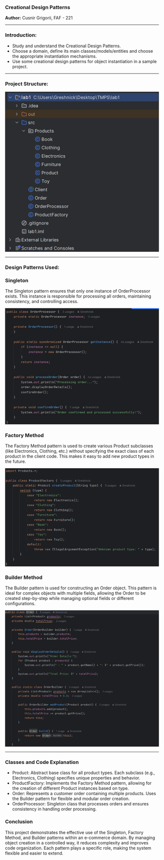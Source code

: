 ### Creational Design Patterns  
**Author:** Cusnir Grigorii, FAF - 221  

---

### **Introduction:**

- Study and understand the Creational Design Patterns.
- Choose a domain, define its main classes/models/entities and choose the appropriate instantiation mechanisms.
- Use some creational design patterns for object instantiation in a sample project.

---

### **Project Structure:**

![Alt text](/images/structure.png)

--- 

### **Design Patterns Used:**

### **Singleton**
The Singleton pattern ensures that only one instance of OrderProcessor exists. This instance is responsible for processing all orders, maintaining consistency, and controlling access.

![Alt text](/images/singleton.png)

### **Factory Method**
The Factory Method pattern is used to create various Product subclasses (like Electronics, Clothing, etc.) without specifying the exact class of each product in the client code. This makes it easy to add new product types in the future.

![Alt text](/images/factory.png)

### **Builder Method**
The Builder pattern is used for constructing an Order object. This pattern is ideal for complex objects with multiple fields, allowing the Order to be created step-by-step while managing optional fields or different configurations.

![Alt text](/images/builder.png)



---

### **Classes and Code Explanation**

- Product: Abstract base class for all product types. Each subclass (e.g., Electronics, Clothing) specifies unique properties and behavior.
- ProductFactory: Implements the Factory Method pattern, allowing for the creation of different Product instances based on type.
- Order: Represents a customer order containing multiple products. Uses the Builder pattern for flexible and modular order creation.
- OrderProcessor: Singleton class that processes orders and ensures consistency in handling order processing.



### **Conclusion**

This project demonstrates the effective use of the Singleton, Factory Method, and Builder patterns within an e-commerce domain. By managing object creation in a controlled way, it reduces complexity and improves code organization. Each pattern plays a specific role, making the system flexible and easier to extend.

